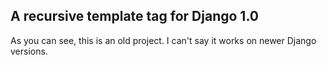 ## A recursive template tag for Django 1.0 

As you can see, this is an old project.
I can't say it works on newer Django versions.
